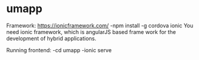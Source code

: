 # umapp
Framework:
https://ionicframework.com/
-npm install -g cordova ionic
You need ionic framework, which is angularJS based frame work for the development of hybrid applications.

Running frontend:
-cd umapp
-ionic serve
